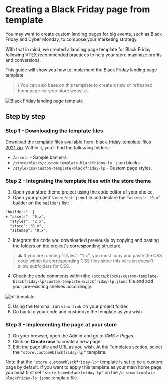 
# Creating a Black Friday page from template

You may want to create custom landing pages for big events, such as Black Friday and Cyber Monday, to compose your marketing strategy. 

With that in mind, we created a landing page template for Black Friday following VTEX recommended practices to help your store maximize profits and conversions. 

This guide will show you how to implement the Black Friday landing page template.
 
>ℹ️ You can also base on this template to create a new or refreshed homepage for your store website.

![Black Friday landing page template](https://github.com/vtex-apps/io-documentation/blob/master/docs/en/Recipes/templates/blackfriday.gif?raw=true)

## Step by step

### Step 1 - Downloading the template files 

Download the template files available here: [black-friday-template-files 2021.zip](https://drive.google.com/file/d/1sNOehohokdx-GLsvjdr9tRxhm42NWZKy/view). Within it, you'll find the following folders:

- `/assets` - Sample banners.
- `/store/blocks/custom-template-blackfriday-lp` - json blocks.
- `/style/css/custom-template-blackfriday-lp` - Custom page styles.

### Step 2 - Integrating the template files with the store theme

1. Open your store theme project using the code editor of your choice.
2. Open your project's `manifest.json` file and declare the `"assets": "0.x"` builder on the `builders` list:

  ```diff
  "builders": {
  +	"assets": "0.x",
    "styles": "2.x",
    "store": "0.x",
    "sitemap": "0.x",	
  ```

3. Integrate the code you downloaded previously by copying and pasting the folders on the project's corresponding structure. 

>⚠️ If you are running "styles": "1.x", you must copy and paste the CSS code within its corresponding CSS files since this version doesn't allow subfolders for CSS.

4. Check the code comments within the `/store/blocks/custom-template-blackfriday-lp/custom-template-blackfriday-lp.jsonc` file and add your pre-existing shelves accordingly.

![bf-template](https://user-images.githubusercontent.com/60782333/137352422-c8f144bb-750e-4ccf-b339-c921efaf9950.png)

5. Using the terminal, run `vtex link` on your project folder. 
7. Go back to your code and customize the template as you wish.


### Step 3 - Implementing the page at your store

1. On your browser, open the Admin and go to *CMS > Pages*.
2. Click on **Create new** to create a new page.
3. Edit the page title and URL as you wish. At the Templates section, select the `"store.custom#blackfriday-lp"` template.

Note that the `"store.custom#blackfriday-lp"` template is set to be a custom page by default. If you want to apply this template as your main home page, you must first set
`"store.home#blackfriday-lp"` on the `/custom-template-blackfriday-lp.jsonc` template file.



